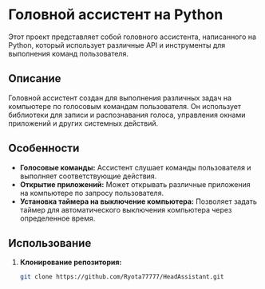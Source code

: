 # Головной ассистент на Python

Этот проект представляет собой головного ассистента, написанного на Python, который использует различные API и инструменты для выполнения команд пользователя.

## Описание

Головной ассистент создан для выполнения различных задач на компьютере по голосовым командам пользователя. Он использует библиотеки для записи и распознавания голоса, управления окнами приложений и других системных действий.

## Особенности

- **Голосовые команды:** Ассистент слушает команды пользователя и выполняет соответствующие действия.
- **Открытие приложений:** Может открывать различные приложения на компьютере по запросу пользователя.
- **Установка таймера на выключение компьютера:** Позволяет задать таймер для автоматического выключения компьютера через определенное время.

## Использование

1. **Клонирование репозитория:**

   ```bash
   git clone https://github.com/Ryota77777/HeadAssistant.git

